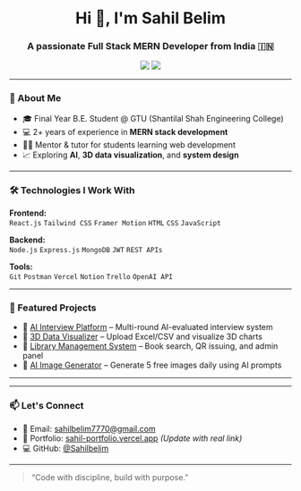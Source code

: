 <h1 align="center">Hi 👋, I'm Sahil Belim</h1>
<h3 align="center">A passionate Full Stack MERN Developer from India 🇮🇳</h3>

<p align="center">
  <a href="mailto:sahilbelim7770@gmail.com"><img src="https://img.shields.io/badge/Email-sahilbelim7770@gmail.com-red?style=flat-square&logo=gmail"></a>
  <a href="https://github.com/Sahilbelim"><img src="https://img.shields.io/badge/GitHub-Sahilbelim-181717?style=flat-square&logo=github"></a>
</p>

---

### 🚀 About Me

- 🎓 Final Year B.E. Student @ GTU (Shantilal Shah Engineering College)  
- 💻 2+ years of experience in **MERN stack development**  
- 🧑‍🏫 Mentor & tutor for students learning web development  
- 📈 Exploring **AI**, **3D data visualization**, and **system design**

---

### 🛠️ Technologies I Work With

**Frontend:**  
`React.js` `Tailwind CSS` `Framer Motion` `HTML` `CSS` `JavaScript`

**Backend:**  
`Node.js` `Express.js` `MongoDB` `JWT` `REST APIs`

**Tools:**  
`Git` `Postman` `Vercel` `Notion` `Trello` `OpenAI API`

---

### 📌 Featured Projects

- 🔹 [AI Interview Platform](#) – Multi-round AI-evaluated interview system  
- 🔹 [3D Data Visualizer](#) – Upload Excel/CSV and visualize 3D charts  
- 🔹 [Library Management System](#) – Book search, QR issuing, and admin panel  
- 🔹 [AI Image Generator](#) – Generate 5 free images daily using AI prompts  

---



---

### 📫 Let's Connect

- 📧 Email: sahilbelim7770@gmail.com  
- 💼 Portfolio: [sahil-portfolio.vercel.app](https://belim.vercel.app) *(Update with real link)*  
- 💻 GitHub: [@Sahilbelim](https://github.com/Sahilbelim)

---

> “Code with discipline, build with purpose.”

